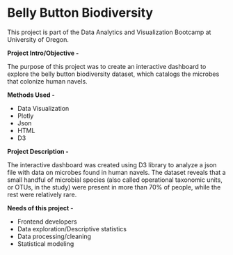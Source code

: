 # Belly Button Biodiversity
This project is part of the Data Analytics and Visualization Bootcamp at University of Oregon.

<b>Project Intro/Objective -</b><p>

The purpose of this project was to create an interactive dashboard to explore the belly button biodiversity dataset, which catalogs the microbes that colonize human navels.<p>

<b>Methods Used - </b>
<ul>
<li>Data Visualization</li>
<li>Plotly</li>
<li>Json</li>
<li>HTML</li>
<li>D3</li>
</ul>

<b>Project Description -</b><p>

The interactive dashboard was created using D3 library to analyze a json file with data on microbes found in human navels. The dataset reveals that a small handful of microbial species (also called operational taxonomic units, or OTUs, in the study) were present in more than 70% of people, while the rest were relatively rare.<p>

<b>Needs of this project -</b><p>
<ul>
<li>Frontend developers</li>
<li>Data exploration/Descriptive statistics</li>
<li>Data processing/cleaning</li>
<li>Statistical modeling</li>
</ul>
